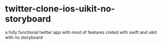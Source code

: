 # twitter-clone-ios-uikit-no-storyboard
a fully functional twitter app with most of features creted with swift and uikit with no storyboard  
